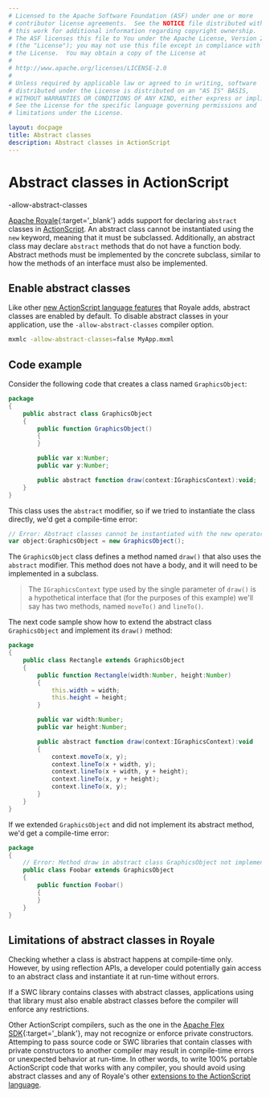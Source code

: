 ```yaml
---
# Licensed to the Apache Software Foundation (ASF) under one or more
# contributor license agreements.  See the NOTICE file distributed with
# this work for additional information regarding copyright ownership.
# The ASF licenses this file to You under the Apache License, Version 2.0
# (the "License"); you may not use this file except in compliance with
# the License.  You may obtain a copy of the License at
# 
# http://www.apache.org/licenses/LICENSE-2.0
# 
# Unless required by applicable law or agreed to in writing, software
# distributed under the License is distributed on an "AS IS" BASIS,
# WITHOUT WARRANTIES OR CONDITIONS OF ANY KIND, either express or implied.
# See the License for the specific language governing permissions and
# limitations under the License.

layout: docpage
title: Abstract classes
description: Abstract classes in ActionScript
---
```


# Abstract classes in ActionScript

-allow-abstract-classes

[Apache Royale](https://royale.apache.org/){:target='_blank'} adds support for declaring `abstract` classes in [ActionScript](features/as3.html). An abstract class cannot be instantiated using the `new` keyword, meaning that it must be subclassed. Additionally, an abstract class may declare `abstract` methods that do not have a function body. Abstract methods must be implemented by the concrete subclass, similar to how the methods of an interface must also be implemented.

## Enable abstract classes

Like other [new ActionScript language features](features/as3.html#new-actionscript-language-features-in-royale) that Royale adds, abstract classes are enabled by default. To disable abstract classes in your application, use the `-allow-abstract-classes` compiler option.

```sh
mxmlc -allow-abstract-classes=false MyApp.mxml
```

## Code example

Consider the following code that creates a class named `GraphicsObject`:

```actionscript
package
{
	public abstract class GraphicsObject
	{
		public function GraphicsObject()
		{
		}

		public var x:Number;
		public var y:Number;

		public abstract function draw(context:IGraphicsContext):void;
	}
}
```

This class uses the `abstract` modifier, so if we tried to instantiate the class directly, we'd get a compile-time error:

```actionscript
// Error: Abstract classes cannot be instantiated with the new operator.
var object:GraphicsObject = new GraphicsObject();
```

The `GraphicsObject` class defines a method named `draw()` that also uses the `abstract` modifier. This method does not have a body, and it will need to be implemented in a subclass.

> The `IGraphicsContext` type used by the single parameter of `draw()` is a hypothetical interface that (for the purposes of this example) we'll say has two methods, named `moveTo()` and `lineTo()`.

The next code sample show how to extend the abstract class `GraphicsObject` and implement its `draw()` method:


```actionscript
package
{
	public class Rectangle extends GraphicsObject
	{
		public function Rectangle(width:Number, height:Number)
		{
			this.width = width;
			this.height = height;
		}

		public var width:Number;
		public var height:Number;

		public abstract function draw(context:IGraphicsContext):void
		{
			context.moveTo(x, y);
			context.lineTo(x + width, y);
			context.lineTo(x + width, y + height);
			context.lineTo(x, y + height);
			context.lineTo(x, y);
		}
	}
}
```

If we extended `GraphicsObject` and did not implement its abstract method, we'd get a compile-time error:


```actionscript
package
{
	// Error: Method draw in abstract class GraphicsObject not implemented by class Foobar
	public class Foobar extends GraphicsObject
	{
		public function Foobar()
		{
		}
	}
}
```

## Limitations of abstract classes in Royale

Checking whether a class is abstract happens at compile-time only. However, by using reflection APIs, a developer could potentially gain access to an abstract class and instantiate it at run-time without errors.

If a SWC library contains classes with abstract classes, applications using that library must also enable abstract classes before the compiler will enforce any restrictions.

Other ActionScript compilers, such as the one in the [Apache Flex SDK](https://flex.apache.org/){:target='_blank'}, may not recognize or enforce private constructors. Attemping to pass source code or SWC libraries that contain classes with private constructors to another compiler may result in compile-time errors or unexpected behavior at run-time. In other words, to write 100% portable ActionScript code that works with any compiler, you should avoid using abstract classes and any of Royale's other [extensions to the ActionScript language](features/as3.html#new-actionscript-language-features-in-royale).
